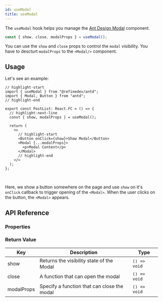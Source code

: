 ```yaml
---
id: useModal
title: useModal
---
```


The `useModal` hook helps you manage the [Ant Design Modal](https://ant.design/components/modal) component.

```ts
const { show, close, modalProps } = useModal();
```

You can use the `show` and `close` props to control the `modal` visibility. You have to descturt `modalProps` to the `<Modal/>` component.

## Usage

Let's see an example:

```tsx title="src/pages/posts/list.tsx"
// highlight-start
import { useModal } from "@refinedev/antd";
import { Modal, Button } from "antd";
// highlight-end

export const PostList: React.FC = () => {
  // highlight-next-line
  const { show, modalProps } = useModal();

  return (
    <>
      // highlight-start
      <Button onClick={show}>Show Modal</Button>
      <Modal {...modalProps}>
        <p>Modal Content</p>
      </Modal>
      // highlight-end
    </>
  );
};
```

<br />

Here, we show a button somewhere on the page and use `show` on it's `onClick` callback to trigger opening of the `<Modal>`. When the user clicks on the button, the `<Modal>` appears.

## API Reference

### Properties

<PropsTable module="@refinedev/antd/useModal"  />

### Return Value

| Key        | Description                                 | Type         |
| ---------- | ------------------------------------------- | ------------ |
| show       | Returns the visibility state of the Modal   | `() => void` |
| close      | A function that can open the modal          | `() => void` |
| modalProps | Specify a function that can close the modal | `() => void` |
